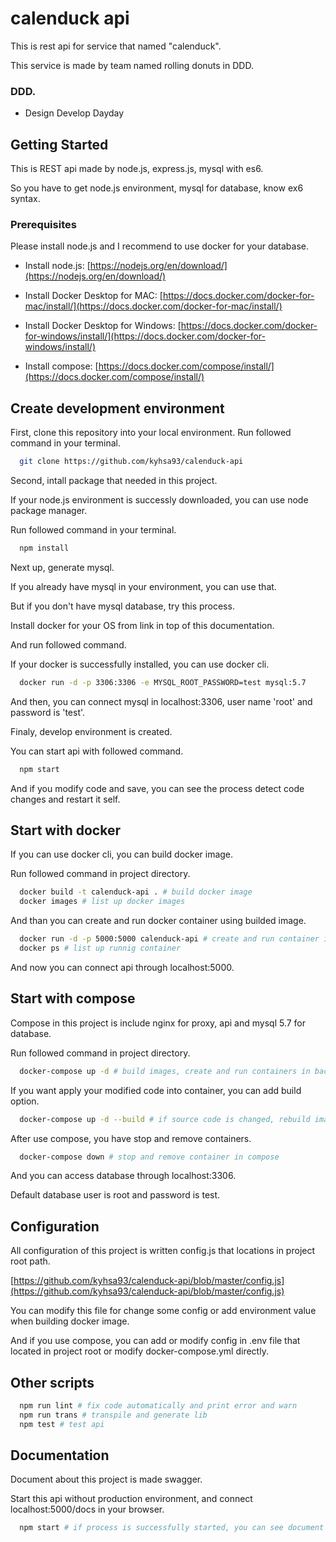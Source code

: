 # calenduck api

This is rest api for service that named "calenduck".

This service is made by team named rolling donuts in DDD. 

### DDD.
* Design Develop Dayday

## Getting Started

This is REST api made by node.js, express.js, mysql with es6.

So you have to get node.js environment, mysql for database, know  ex6 syntax.

### Prerequisites

Please install node.js and I recommend to use docker for your database.

* Install node.js: [https://nodejs.org/en/download/](https://nodejs.org/en/download/)

* Install Docker Desktop for MAC: [https://docs.docker.com/docker-for-mac/install/](https://docs.docker.com/docker-for-mac/install/)

* Install Docker Desktop for Windows: [https://docs.docker.com/docker-for-windows/install/](https://docs.docker.com/docker-for-windows/install/)

* Install compose: [https://docs.docker.com/compose/install/](https://docs.docker.com/compose/install/)

## Create development environment

First, clone this repository into your local environment. Run followed command in your terminal.

```bash
  git clone https://github.com/kyhsa93/calenduck-api
```

Second, intall package that needed in this project.

If your node.js environment is successly downloaded, you can use node package manager.

Run followed command in your terminal.

```bash
  npm install
```

Next up, generate mysql.

If you already have mysql in your environment, you can use that.

But if you don't have mysql database, try this process.

Install docker for your OS from link in top of this documentation.

And run followed command.

If your docker is successfully installed, you can use docker cli.

```bash
  docker run -d -p 3306:3306 -e MYSQL_ROOT_PASSWORD=test mysql:5.7
```

And then, you can connect mysql in localhost:3306, user name 'root' and password is 'test'.

Finaly, develop environment is created.

You can start api with followed command.

```bash
  npm start
```

And if you modify code and save, you can see the process detect code changes and restart it self.

## Start with docker

If you can use docker cli, you can build docker image.

Run followed command in project directory.

```bash
  docker build -t calenduck-api . # build docker image
  docker images # list up docker images
```

And than you can create and run docker container using builded image.

```bash
  docker run -d -p 5000:5000 calenduck-api # create and run container in background
  docker ps # list up runnig container
```

And now you can connect api through localhost:5000.

## Start with compose

Compose in this project is include nginx for proxy, api and mysql 5.7 for database.

Run followed command in project directory.

```bash
  docker-compose up -d # build images, create and run containers in background
```

If you want apply your modified code into container, you can add build option.

```bash
  docker-compose up -d --build # if source code is changed, rebuild image, recreate and rerun container
```

After use compose, you have stop and remove containers.

```bash
  docker-compose down # stop and remove container in compose
```

And you can access database through localhost:3306.

Default database user is root and password is test.

## Configuration

All configuration of this project is written config.js that locations in project root path.

[https://github.com/kyhsa93/calenduck-api/blob/master/config.js](https://github.com/kyhsa93/calenduck-api/blob/master/config.js)

You can modify this file for change some config or add environment value when building docker image.

And if you use compose, you can add or modify config in .env file that located in project root or modify docker-compose.yml directly.

## Other scripts

```bash
  npm run lint # fix code automatically and print error and warn
  npm run trans # transpile and generate lib
  npm test # test api
```

## Documentation

Document about this project is made swagger.

Start this api without production environment, and connect localhost:5000/docs in your browser.

```bash
  npm start # if process is successfully started, you can see document in your browser.
```
